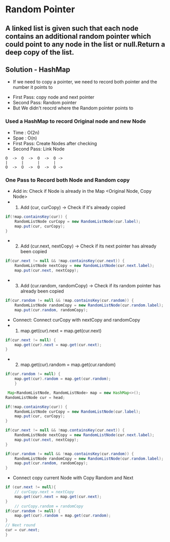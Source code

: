 # Random Pointer

## A linked list is given such that each node contains an additional random pointer which could point to any node in the list or null.Return a deep copy of the list.

## Solution - HashMap

- If we need to copy a pointer, we need to record both pointer and the number it points to
* First Pass: copy node and next pointer
* Second Pass: Random pointer
* But We didn't reocrd where the Random pointer points to 

### Used a HashMap to record Original node and new Node
- Time : O(2n)
- Spae : O(n)
- First Pass: Create Nodes after checking
- Second Pass: Link Node
```
O  ->  O  ->  O  ->  O ->
|      |      |      |
O  ->  O  ->  O  ->  O ->
```

### One Pass to Record both Node and Random copy
- Add in: Check if Node is already in the Map <Original Node, Copy Node>
- 1. Add (cur, curCopy) -> Check if it's already copied
```java
if(!map.containsKey(cur)) {
    RandomListNode curCopy = new RandomListNode(cur.label);
    map.put(cur, curCopy);
}
```
- 2. Add (cur.next, nextCopy) -> Check if its next pointer has already been copied
```java
if(cur.next != null && !map.containsKey(cur.next)) {
    RandomListNode nextCopy = new RandomListNode(cur.next.label);
    map.put(cur.next, nextCopy);
```
- 3. Add (cur.random, randomCopy) -> Check if its random pointer has already been copied
```java
if(cur.random != null && !map.containsKey(cur.random)) {
    RandomListNode randomCopy = new RandomListNode(cur.random.label);
    map.put(cur.random, randomCopy);
```
- Connect: Connect curCopy with nextCopy and randomCopy
- 1. map.get(cur).next = map.get(cur.next)
```java
if(cur.next != null) {
    map.get(cur).next = map.get(cur.next);
}
```
- 2. map.get(cur).random = map.get(cur.random)
```java
if(cur.random != null) {
    map.get(cur).random = map.get(cur.random);
    }
```



```java
 Map<RandomListNode, RandomListNode> map = new HashMap<>();
RandomListNode cur = head;        

```
```java
if(!map.containsKey(cur)) {
    RandomListNode curCopy = new RandomListNode(cur.label);
    map.put(cur, curCopy);
}

if(cur.next != null && !map.containsKey(cur.next)) {
    RandomListNode nextCopy = new RandomListNode(cur.next.label);
    map.put(cur.next, nextCopy);
}

if(cur.random != null && !map.containsKey(cur.random)) {
    RandomListNode randomCopy = new RandomListNode(cur.random.label);
    map.put(cur.random, randomCopy);
}
```
- Connect copy current Node with Copy Random and Next
```java
if (cur.next != null){
    // curCopy.next = nextCopy
    map.get(cur).next = map.get(cur.next);
}
    // curCopy.random = randomCopy
if(cur.random != null) {
    map.get(cur).random = map.get(cur.random);
}
// Next round
cur = cur.next;
}
```